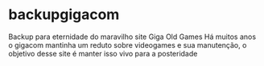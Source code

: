 # backupgigacom
Backup para eternidade do maravilho site Giga Old Games 
Há muitos anos o gigacom mantinha um reduto sobre videogames e sua manutenção, o objetivo desse site é manter isso vivo para a posteridade 

